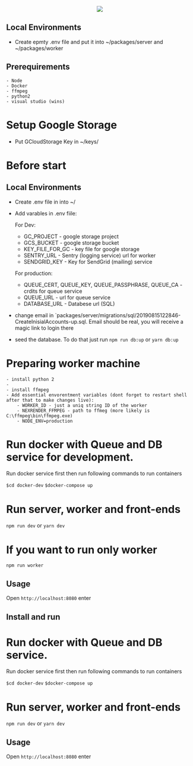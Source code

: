 <p align="center">
    <img src="https://user-images.githubusercontent.com/18214954/108244875-96b51a80-7147-11eb-882e-cb2987820ab1.png" />
</p>

## Local Environments
- Create epmty .env file and put it into ~/packages/server and ~/packages/worker

## Prerequirements

    - Node
    - Docker
    - ffmpeg
    - python2 
    - visual studio (wins)

# Setup Google Storage

- Put GCloudStorage Key in ~/keys/

# Before start
## Local Environments

- Create .env file in into ~/
- Add varables in .env fiile:
    
    For Dev:

    - GC_PROJECT - google storage project
    - GCS_BUCKET - google storage bucket
    - KEY_FILE_FOR_GC - key file for google storage
    - SENTRY_URL - Sentry (logging service) url for worker
    - SENDGRID_KEY - Key for SendGrid (mailing) service


    For production:

    - QUEUE_CERT, QUEUE_KEY, QUEUE_PASSPHRASE, QUEUE_CA - crdits for queue service
    - QUEUE_URL - url for queue service
    - DATABASE_URL - Databese url (SQL)

- change email in `packages/server/migrations/sql/20190815122846-CreateInisialAccounts-up.sql. Email should be real, you will receive a magic link to login there

- seed the database. To do that just run `npm run db:up`
 or `yarn db:up`

# Preparing worker machine
    
    - install python 2
    - 
    - install ffmpeg
    - Add essential envorentment variables (dont forget to restart shell after that to make changes live):
        - WORKER_ID - just a uniq string ID of the worker
        - NEXRENDER_FFMPEG - path to ffmeg (more likely is C:\ffmpeg\bin\ffmpeg.exe)
        - NODE_ENV=production
    

# Run docker with Queue and DB service for development. 
Run docker service first then run following commands to run containers

`$cd docker-dev`
`$docker-compose up`

# Run server, worker and front-ends
`npm run dev` or `yarn dev`

# If you want to run only worker
`npm run worker`


## Usage

Open `http://localhost:8080` 
enter
 
## Install and run


# Run docker with Queue and DB service. 
Run docker service first then run following commands to run containers

`$cd docker-dev`
`$docker-compose up`

# Run server, worker and front-ends
`npm run dev` or `yarn dev`


## Usage

Open `http://localhost:8080` 
enter

